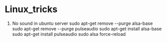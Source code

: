 # Linux_tricks
1. No sound in ubuntu server
sudo apt-get remove --purge alsa-base   
sudo apt-get remove --purge pulseaudio
sudo apt-get install alsa-base  
sudo apt-get install pulseaudio
sudo alsa force-reload
